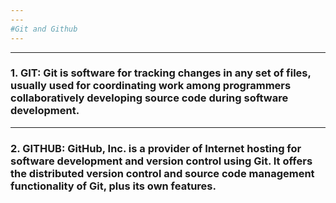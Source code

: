 ```yaml
---
---
#Git and Github
---
```

---
### 1. GIT: Git is software for tracking changes in any set of files, usually used for coordinating work among programmers collaboratively developing source code during software development. 
---
### 2. GITHUB: GitHub, Inc. is a provider of Internet hosting for software development and version control using Git. It offers the distributed version control and source code management functionality of Git, plus its own features.
